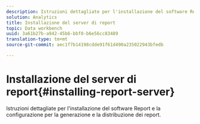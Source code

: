 ```yaml
---
description: Istruzioni dettagliate per l'installazione del software Report e la configurazione per la generazione e la distribuzione dei report.
solution: Analytics
title: Installazione del server di report
topic: Data workbench
uuid: 3a61b27b-a942-45b6-bbf0-b6e56cc83489
translation-type: tm+mt
source-git-commit: aec1f7b14198cdde91f61d490a235022943bfedb

---
```



# Installazione del server di report{#installing-report-server}

Istruzioni dettagliate per l&#39;installazione del software Report e la configurazione per la generazione e la distribuzione dei report.

